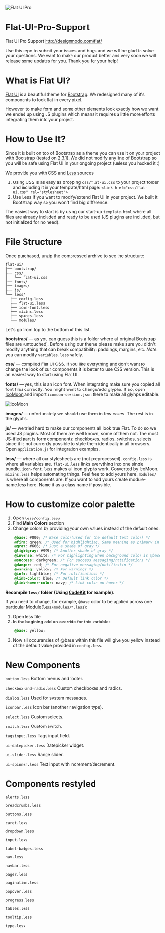 ![Flat UI Pro](images/flat-ui-pro.jpg)

Flat-UI-Pro-Support
===================

Flat UI Pro Support
http://designmodo.com/flat/

Use this repo to submit your issues and bugs and we will be glad to solve your questions. We want to make our product better and very soon we will release some updates for you. Thank you for your help!


What is Flat UI?
================
[Flat UI](http://designmodo.com/flat) is a beautiful theme for [Bootstrap](http://getbootstrap.com/). We redesigned many of it's components to look flat in every pixel.

However, to make form and some other elements look exactly how we want we ended up using JS plugins which means it requires a little more efforts integrating them into your project.


How to Use It?
===============
Since it is built on top of Bootstrap as a theme you can use it on your project with Bootstrap (tested on [2.3.1](http://github.com/twitter/bootstrap/tree/v2.3.1)). We did not modify any line of Bootstrap so you will be safe using Flat UI in your ongoing project (unless you hacked it :)

We provide you with CSS and [Less](http://lesscss.org/) sources.

1. Using CSS is as easy as dropping `css/flat-ui.css` to your project folder and including it in your template/html page: `<link href="css/flat-ui.css" rel="stylesheet">`
2. Use Less if you want to modify/extend Flat UI in your project. We built it Bootstrap way so you won't find big difference.

The easiest way to start is by using our start-up `template.html` where all files are already included and ready to be used (JS plugins are included, but not initialized for no need).


File Structure
==============
Once purchased, unzip the compressed archive to see the structure:

    flat-ui/
    ├── bootstrap/
    ├── css/
    │   └── flat-ui.css
    ├── fonts/
    ├── images/
    ├── js/
    └── less/
      ├── config.less
      ├── flat-ui.less
      ├── icon-font.less
      ├── mixins.less
      ├── spaces.less
      └── modules/

Let's go from top to the bottom of this list.

**bootstrap/** — as you can guess this is a folder where all original Bootstrap files are (untouched). Before using our theme please make sure you didn't modify anything that can break compatibility: paddings, margins, etc. 
*Note*: you can modify `variables.less` safely.

**css/** — compiled Flat UI CSS. If you like everything and don't want to change the look of our components it is better to use CSS version. This is an easiest way to start using Flat UI.

**fonts/** — yes, this is an icon font. When integrating make sure you copied all font files correctly. You might want to change/add glyphs. If so, open [IcoMoon](http://icomoon.io/app) and import `icomoon-session.json` there to make all glyhps editable.

![IcoMoon](images/ico-moon.png?raw=true)

**images/** — unfortunately we should use them in few cases. The rest is in the glyphs.

**js/** — we tried hard to make our components all look true Flat. To do so we used JS plugins. Most of them are well known, some of them not. The most JS-ified part is form components: checkboxes, radios, switches, selects since it is not currently possible to style them identically in all browsers. Open `application.js` for integration examples.

**less/** — where all our stylesheets are (not preprocessed).
`config.less` is where all variables are.
`flat-ui.less` links everything into one single bundle.
`icon-font.less` makes all icon glyphs work. Converted by IcoMoon.
`mixins.less` helps automating things. Feel free to add yours here.
`modules/` is where all components are. If you want to add yours create module-name.less here. Name it as a class name if possible.

How to customize color palette
==============================

1. Open `less/config.less`
2. Find **Main Colors** section
3. Change colors by providing your own values instead of the default ones:

``` css
    @base: #000; /* Base color(used for the default text color) */
    @firm: green; /* Used for highlighting. Same meaning as primary in Bootstrap */
    @gray: #666; /* Just a shade of gray */
    @lightgray: #999; /* Another shade of gray */
    @inverse: white; /* For highlighting when background color is @base for example */
    @success: darkgreen; /* For success messaging/notifications */
    @danger: red; /* For negative messaging/notificatin */
    @warning: yellow; /* For warnings */
    @info: lightblue; /* For notifications */
    @link-color: blue; /* Default link color */
    @link-hover-color: navy; /* Link color on hover */
```

**Recompile `less/` folder (Using [CodeKit](http://incident57.com/codekit/) for example).**

If you need to change, for example, `@base` color to be applied across one particular Module(`less/modules/*.less`):

1. Open less file
2. In the begining add an override for this variable:
``` css
    @base: yellow;
```
3. Now all occurancies of @base within this file will give you yellow instead of the default value provided in `config.less`.

New Components
==============
`bottom.less` Bottom menus and footer.

`checkbox-and-radio.less` Custom checkboxes and radios.

`dialog.less` Used for system messages.

`iconbar.less` Icon bar (another navigation type).

`select.less` Custom selects.

`switch.less` Custom switch.

`tagsinput.less` Tags input field.

`ui-datepicker.less` Datepicker widget.

`ui-slider.less` Range slider.

`ui-spinner.less` Text input with increment/decrement.


Components restyled
===================
`alerts.less`

`breadcrumbs.less`

`buttons.less`

`caret.less`

`dropdown.less`

`input.less`

`label-badges.less`

`nav.less`

`navbar.less`

`pager.less`

`pagination.less`

`popover.less`

`progress.less`

`tables.less`

`tooltip.less`

`type.less`
